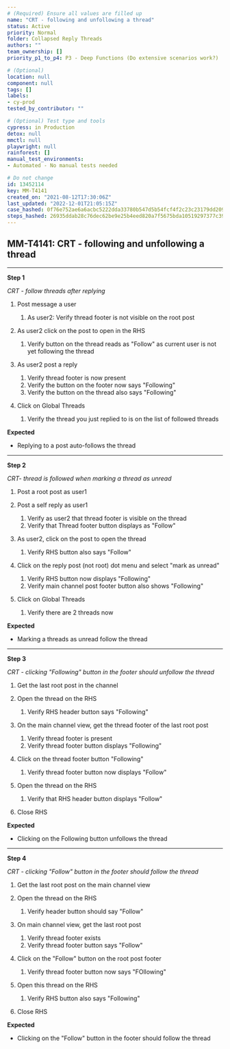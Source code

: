 ```yaml
---
# (Required) Ensure all values are filled up
name: "CRT - following and unfollowing a thread"
status: Active
priority: Normal
folder: Collapsed Reply Threads
authors: ""
team_ownership: []
priority_p1_to_p4: P3 - Deep Functions (Do extensive scenarios work?)

# (Optional)
location: null
component: null
tags: []
labels:
- cy-prod
tested_by_contributor: ""

# (Optional) Test type and tools
cypress: in Production
detox: null
mmctl: null
playwright: null
rainforest: []
manual_test_environments:
- Automated - No manual tests needed

# Do not change
id: 13452114
key: MM-T4141
created_on: "2021-08-12T17:30:06Z"
last_updated: "2022-12-01T21:05:15Z"
case_hashed: 0f76e752ae6a6acbc5222dda33780b547d5b54fcf4f2c23c23179dd2098bee1b39553525b8c8b5a0dcf09ffd92803d36
steps_hashed: 26935ddab28c76dec62be9e25b4eed820a7f5675bda10519297377c39271611e5d7ce8064d2f91d242389fa8747ed591
---
```


<!-- (Auto-generated) Based on frontmatter's "key" and "name" -->

## MM-T4141: CRT - following and unfollowing a thread

---

**Step 1**

_CRT - follow threads after replying_

1. Post message a user

   1. As user2: Verify thread footer is not visible on the root post

2. As user2 click on the post to open in the RHS

   1. Verify button on the thread reads as "Follow" as current user is not yet following the thread

3. As user2 post a reply

   1. Verify thread footer is now present
   2. Verify the button on the footer now says "Following"
   3. Verify the button on the thread also says "Following" 

4. Click on Global Threads

   1. Verify the thread you just replied to is on the list of followed threads

**Expected**

- Replying to a post auto-follows the thread

---

**Step 2**

_CRT- thread is followed when marking a thread as unread_

1. Post a root post as user1

2. Post a self reply as user1

   1. Verify as user2 that thread footer is visible on the thread
   2. Verify that Thread footer button displays as "Follow" 

3. As user2, click on the post to open the thread

   1. Verify RHS button also says "Follow"

4. Click on the reply post (not root) dot menu and select "mark as unread"

   1. Verify RHS button now displays "Following"
   2. Verify main channel post footer button also shows "Following"

5. Click on Global Threads

   1. Verify there are 2 threads now

**Expected**

- Marking a threads as unread follow the thread

---

**Step 3**

_CRT - clicking "Following" button in the footer should unfollow the thread_

1. Get the last root post in the channel

2. Open the thread on the RHS

   1. Verify RHS header button says "Following"

3. On the main channel view, get the thread footer of the last root post

   1. Verify thread footer is present
   2. Verify thread footer button displays "Following"

4. Click on the thread footer button "Following"

   1. Verify thread footer button now displays "Follow"

5. Open the thread on the RHS

   1. Verify that RHS header button displays "Follow" 

6. Close RHS

**Expected**

- Clicking on the Following button unfollows the thread

---

**Step 4**

_CRT - clicking "Follow" button in the footer should follow the thread_

1. Get the last root post on the main channel view

2. Open the thread on the RHS

   1. Verify header button should say "Follow"

3. On main channel view, get the last root post

   1. Verify thread footer exists
   2. Verify thread footer button says "Follow"

4. Click on the "Follow" button on the root post footer

   1. Verify thread footer button now says "FOllowing"

5. Open this thread on the RHS

   1. Verify RHS button also says "Following"

6. Close RHS

**Expected**

- Clicking on the "Follow" button in the footer should follow the thread
